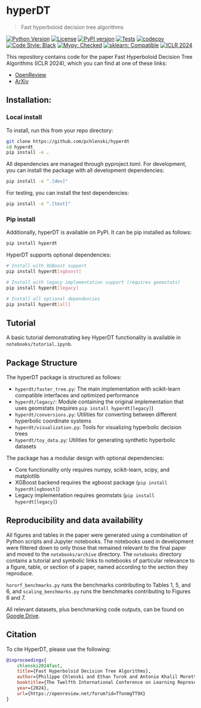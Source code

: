 # hyperDT
> Fast hyperboloid decision tree algorithms

[![Python Version](https://img.shields.io/badge/python-3.8%2B-blue.svg)](https://www.python.org/downloads/)
[![License](https://img.shields.io/github/license/pchlenski/hyperdt)](https://github.com/pchlenski/hyperdt/blob/main/LICENSE)
[![PyPI version](https://badge.fury.io/py/hyperdt.svg)](https://badge.fury.io/py/hyperdt)
[![Tests](https://github.com/pchlenski/hyperdt/actions/workflows/tests.yml/badge.svg)](https://github.com/pchlenski/hyperdt/actions/workflows/tests.yml)
[![codecov](https://codecov.io/gh/pchlenski/hyperdt/branch/main/graph/badge.svg)](https://codecov.io/gh/pchlenski/hyperdt)
[![Code Style: Black](https://img.shields.io/badge/code%20style-black-000000.svg)](https://github.com/psf/black)
[![Mypy: Checked](https://img.shields.io/badge/mypy-checked-brightgreen.svg)](https://github.com/pchlenski/hyperdt/blob/main/tests/typing/README.md)
[![sklearn: Compatible](https://img.shields.io/badge/sklearn-compatible-brightgreen.svg)](https://github.com/pchlenski/hyperdt/blob/main/tests/sklearn_compatibility/README.md)
[![ICLR 2024](https://img.shields.io/badge/ICLR-2024-blueviolet.svg)](https://openreview.net/forum?id=TTonmgTT9X)

This repository contains code for the paper Fast Hyperboloid Decision Tree Algorithms (ICLR 2024), which you can find
at one of these links:
* [OpenReview](https://openreview.net/forum?id=TTonmgTT9X)
* [ArXiv](https://arxiv.org/abs/2310.13841)

## Installation:
### Local install
To install, run this from your repo directory:
```bash
git clone https://github.com/pchlenski/hyperdt
cd hyperdt
pip install -e .
```

All dependencies are managed through pyproject.toml. For development, you can install the package with all development dependencies:

```bash
pip install -e ".[dev]"
```

For testing, you can install the test dependencies:

```bash
pip install -e ".[test]"
```

### Pip install
Additionally, hyperDT is available on PyPI. It can be pip installed as follows:

```bash
pip install hyperdt
```

HyperDT supports optional dependencies:

```bash
# Install with XGBoost support
pip install hyperdt[xgboost]

# Install with legacy implementation support (requires geomstats)
pip install hyperdt[legacy]

# Install all optional dependencies
pip install hyperdt[all]
```

## Tutorial
A basic tutorial demonstrating key HyperDT functionality is available in `notebooks/tutorial.ipynb`.

## Package Structure

The hyperDT package is structured as follows:

- `hyperdt/faster_tree.py`: The main implementation with scikit-learn compatible interfaces and optimized performance
- `hyperdt/legacy/`: Module containing the original implementation that uses geomstats (requires `pip install hyperdt[legacy]`)
- `hyperdt/conversions.py`: Utilities for converting between different hyperbolic coordinate systems
- `hyperdt/visualization.py`: Tools for visualizing hyperbolic decision trees
- `hyperdt/toy_data.py`: Utilities for generating synthetic hyperbolic datasets

The package has a modular design with optional dependencies:
- Core functionality only requires numpy, scikit-learn, scipy, and matplotlib
- XGBoost backend requires the xgboost package (`pip install hyperdt[xgboost]`)
- Legacy implementation requires geomstats (`pip install hyperdt[legacy]`)

## Reproducibility and data availability
All figures and tables in the paper were generated using a combination of Python scripts and Jupyter notebooks. The notebooks used in development were filtered down to only those that remained relevant to the final paper and moved to the `notebooks/archive` directory. The `notebooks` directory contains a tutorial and symbolic links to notebooks of particular relevance to a figure, table, or section of a paper, named according to the section they reproduce.

`hororf_benchmarks.py` runs the benchmarks contributing to Tables 1, 5, and 6, and `scaling_benchmarks.py` runs the benchmarks contributing to Figures 6 and 7.

All relevant datasets, plus benchmarking code outputs, can be found on [Google Drive](https://drive.google.com/drive/folders/11ORbG_5N1RM54ODzx2pk28CG2SbzPIRy?usp=sharing).

## Citation
To cite HyperDT, please use the following:

```bibtex
@inproceedings{
    chlenski2024fast,
    title={Fast Hyperboloid Decision Tree Algorithms},
    author={Philippe Chlenski and Ethan Turok and Antonio Khalil Moretti and Itsik Pe'er},
    booktitle={The Twelfth International Conference on Learning Representations},
    year={2024},
    url={https://openreview.net/forum?id=TTonmgTT9X}
}
```
